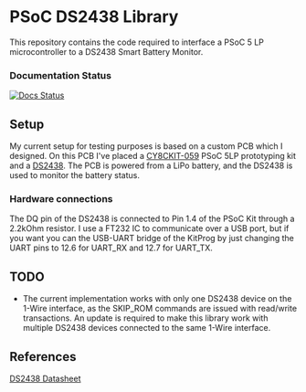 # PSoC DS2438 Library
This repository contains the code required to interface a PSoC 5 LP microcontroller to a DS2438 Smart Battery Monitor. 

### Documentation Status
[![Docs Status](https://travis-ci.com/dado93/PSoC-DS2438.svg?branch=main)](https://travis-ci.com/dado93/PSoC-DS2438.svg?branch=main)


## Setup
My current setup for testing purposes is based on a custom PCB which I designed. On this PCB I've placed a [CY8CKIT-059](https://www.cypress.com/documentation/development-kitsboards/cy8ckit-059-psoc-5lp-prototyping-kit-onboard-programmer-and) PSoC 5LP prototyping kit and a [DS2438](https://www.maximintegrated.com/en/products/power/battery-management/DS2438.html). The PCB is powered from a LiPo battery, and the DS2438 is used to monitor the battery status.

### Hardware connections
The DQ pin of the DS2438 is connected to Pin 1.4 of the PSoC Kit through a 2.2kOhm resistor. I use a FT232 IC to communicate over a USB port, but if you want you can the USB-UART bridge of the KitProg by just changing the UART pins to 12.6 for UART_RX and 12.7 for UART_TX.

## TODO
- The current implementation works with only one DS2438 device on the 1-Wire interface, as the SKIP_ROM commands are issued with read/write transactions. An update is required to make this library work with multiple DS2438 devices connected to the same 1-Wire interface.

## References
[DS2438 Datasheet](https://datasheets.maximintegrated.com/en/ds/DS2438.pdf)
